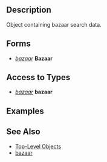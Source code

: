 ## Description

Object containing bazaar search data.

## Forms

-   *[bazaar](../data-types/mq2bzsrch-datatype-bazaar.md)* **Bazaar**

## Access to Types

-   *[bazaar](../data-types/mq2bzsrch-datatype-bazaar.md)* **bazaar**

## Examples

## See Also

-   [Top-Level Objects](top-level-objects.md)
-   [bazaar](../data-types/mq2bzsrch-datatype-bazaar.md)


